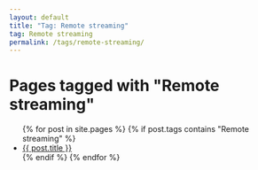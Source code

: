 ```yaml
---
layout: default
title: "Tag: Remote streaming"
tag: Remote streaming
permalink: /tags/remote-streaming/
---
```

<h1>Pages tagged with "Remote streaming"</h1>
<ul>
{% for post in site.pages %}
  {% if post.tags contains "Remote streaming" %}
  <li><a href="{{ post.url }}">{{ post.title }}</a></li>
  {% endif %}
{% endfor %}
</ul>
